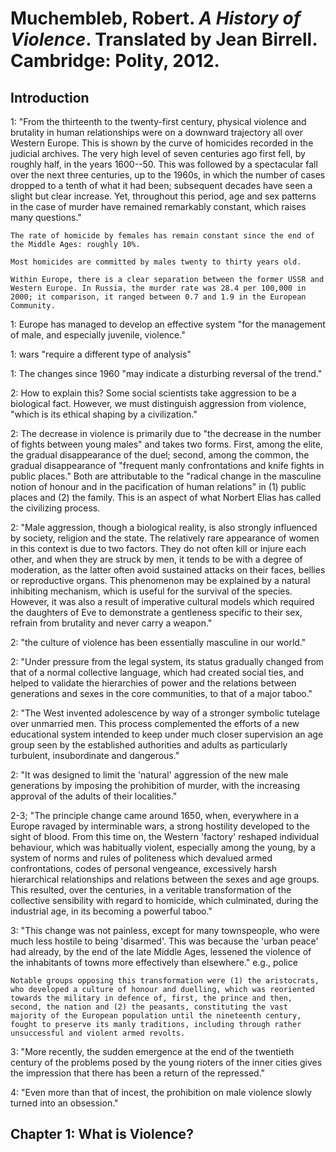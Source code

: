 Muchembleb, Robert. *A History of Violence*. Translated by Jean Birrell. Cambridge: Polity, 2012.
==

Introduction
--

1:  "From the thirteenth to the twenty-first century, physical violence and brutality in human relationships were on a downward trajectory all over Western Europe. This is shown by the curve of homicides recorded in the judicial archives. The very high level of seven centuries ago first fell, by roughly half, in the years 1600--50. This was followed by a spectacular fall over the next three centuries, up to the 1960s, in which the number of cases dropped to a tenth of what it had been; subsequent decades have seen a slight but clear increase. Yet, throughout this period, age and sex patterns in the case of murder have remained remarkably constant, which raises many questions."

    The rate of homicide by females has remain constant since the end of the Middle Ages: roughly 10%.

    Most homicides are committed by males twenty to thirty years old.

    Within Europe, there is a clear separation between the former USSR and Western Europe. In Russia, the murder rate was 28.4 per 100,000 in 2000; it comparison, it ranged between 0.7 and 1.9 in the European Community.

1:  Europe has managed to develop an effective system "for the management of male, and especially juvenile, violence."

1:  wars "require a different type of analysis"

1:  The changes since 1960 "may indicate a disturbing reversal of the trend."

2:  How to explain this? Some social scientists take aggression to be a biological fact. However, we must distinguish aggression from violence, "which is its ethical shaping by a civilization."

2:  The decrease in violence is primarily due to "the decrease in the number of fights between young males" and takes two forms. First, among the elite, the gradual disappearance of the duel; second, among the common, the gradual disappearance of "frequent manly confrontations and knife fights in public places." Both are attributable to the "radical change in the masculine notion of honour and in the pacification of human relations" in (1) public places and (2) the family. This is an aspect of what Norbert Elias has called the civilizing process.

2:  "Male aggression, though a biological reality, is also strongly influenced by society, religion and the state. The relatively rare appearance of women in this context is due to two factors. They do not often kill or injure each other, and when they are struck by men, it tends to be with a degree of moderation, as the latter often avoid sustained attacks on their faces, bellies or reproductive organs. This phenomenon may be explained by a natural inhibiting mechanism, which is useful for the survival of the species. However, it was also a result of imperative cultural models which required the daughters of Eve to demonstrate a gentleness specific to their sex, refrain from brutality and never carry a weapon."

2:  "the culture of violence has been essentially masculine in our world."

2:  "Under pressure from the legal system, its status gradually changed from that of a normal collective language, which had created social ties, and helped to validate the hierarchies of power and the relations between generations and sexes in the core communities, to that of a major taboo."

2:  "The West invented adolescence by way of a stronger symbolic tutelage over unmarried men. This process complemented the efforts of a new educational system intended to keep under much closer supervision an age group seen by the established authorities and adults as particularly turbulent, insubordinate and dangerous."

2:  "It was designed to limit the 'natural' aggression of the new male generations by imposing the prohibition of murder, with the increasing approval of the adults of their localities."

2-3;  "The principle change came around 1650, when, everywhere in a Europe ravaged by interminable wars, a strong hostility developed to the sight of blood. From this time on, the Western 'factory' reshaped individual behaviour, which was habitually violent, especially among the young, by a system of norms and rules of politeness which devalued armed confrontations, codes of personal vengeance, excessively harsh hierarchical relationships and relations between the sexes and age groups. This resulted, over the centuries, in a veritable transformation of the collective sensibility with regard to homicide, which culminated, during the industrial age, in its becoming a powerful taboo."

3:  "This change was not painless, except for many townspeople, who were much less hostile to being 'disarmed'. This was because the 'urban peace' had already, by the end of the late Middle Ages, lessened the violence of the inhabitants of towns more effectively than elsewhere." e.g., police

    Notable groups opposing this transformation were (1) the aristocrats, who developed a culture of honour and duelling, which was reoriented towards the military in defence of, first, the prince and then, second, the nation and (2) the peasants, constituting the vast majority of the European population until the nineteenth century, fought to preserve its manly traditions, including through rather unsuccessful and violent armed revolts. 

3:  "More recently, the sudden emergence at the end of the twentieth century of the problems posed by the young rioters of the inner cities gives the impression that there has been a return of the repressed."

4:  "Even more than that of incest, the prohibition on male violence slowly turned into an obsession."

Chapter 1: What is Violence?
--
